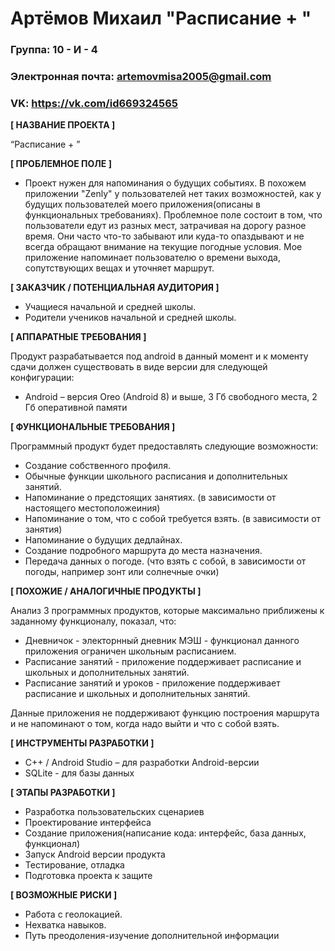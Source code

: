 # Артёмов Михаил "Расписание + "
### Группа: 10 - И - 4

### Электронная почта: artemovmisa2005@gmail.com

### VK: https://vk.com/id669324565 


**[ НАЗВАНИЕ ПРОЕКТА ]**

“Расписание + ”

**[ ПРОБЛЕМНОЕ ПОЛЕ ]**
* Проект нужен для напоминания о будущих событиях. В похожем приложении "Zenly" у пользователей нет таких возможностей, как у будущих пользователей моего приложения(описаны в функциональных требованиях). Проблемное поле состоит в том, что пользователи едут из разных мест, затрачивая на дорогу разное время. Они часто что-то забывают или куда-то опаздывают и не всегда обращают внимание на текущие погодные условия. Мое приложение напоминает пользователю о времени выхода, сопутствующих вещах и уточняет маршрут.

**[ ЗАКАЗЧИК / ПОТЕНЦИАЛЬНАЯ АУДИТОРИЯ ]**
* Учащиеся начальной и средней школы.
* Родители учеников начальной и средней школы.

**[ АППАРАТНЫЕ ТРЕБОВАНИЯ ]**

Продукт разрабатывается под android в данный момент и к моменту сдачи должен существовать в виде версии для следующей конфигурации:
* Android – версия Oreo (Android 8) и выше, 3 Гб свободного места, 2 Гб оперативной памяти

**[ ФУНКЦИОНАЛЬНЫЕ ТРЕБОВАНИЯ ]**

 Программный продукт будет предоставлять следующие возможности:
* Создание собственного профиля.
*	Обычные функции школьного расписания и дополнительных занятий.
*	Напоминание о предстоящих занятиях. (в зависимости от настоящего местоположеиния)
*	Напоминание о том, что с собой требуется взять. (в зависимости от занятия)
*	Напоминание о будущих дедлайнах.
*	Создание подробного маршрута до места назначения.
*	Передача данных о погоде. (что взять с собой, в зависимости от погоды, например зонт или солнечные очки)


**[ ПОХОЖИЕ / АНАЛОГИЧНЫЕ ПРОДУКТЫ ]**

Анализ 3 программных продуктов, которые максимально приближены к заданному функционалу, показал, что:
* Дневничок - электорнный дневник МЭШ - функционал данного приложения ограничен школьным расписанием.
* Расписание занятий - приложение поддерживает расписание и школьных и дополнительных занятий.
* Расписание занятий и уроков - приложение поддерживает расписание и школьных и дополнительных занятий.

Данные приложения не поддерживают функцию построения маршрута и не напоминают о том, когда надо выйти и что с собой взять.
 
**[ ИНСТРУМЕНТЫ РАЗРАБОТКИ ]**
*	C++ / Android Studio – для разработки Android-версии
*	SQLite - для базы данных

**[ ЭТАПЫ РАЗРАБОТКИ ]**
*	Разработка пользовательских сценариев
*	Проектирование интерфейса
*	Создание приложения(написание кода: интерфейс, база данных, функционал)
*	Запуск Android версии продукта
*	Тестирование, отладка
*	Подготовка проекта к защите

**[ ВОЗМОЖНЫЕ РИСКИ ]**
* Работа с геолокацией.
* Нехватка навыков.
* Путь преодоления-изучение дополнительной информации

